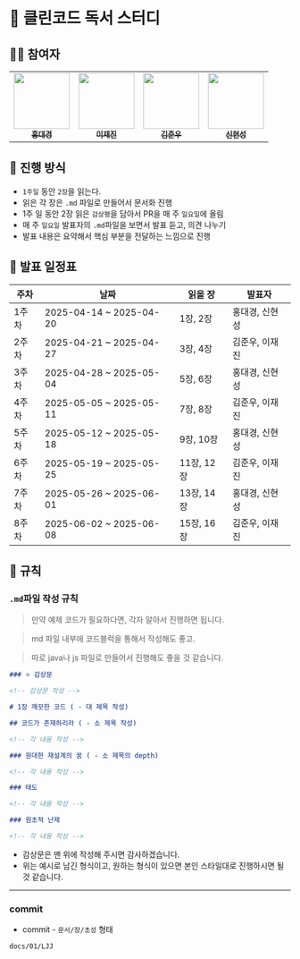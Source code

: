 # 📘 클린코드 독서 스터디

## 🙇‍♂️ 참여자

 <table>
    <tr>
      <td align="center"><a href="https://github.com/dg1418"><img src="https://github.com/dg1418.png" width="100px;" height="100px"; alt=""/><br /><sub><b>홍대경</b></sub></a><br />
      <td align="center"><a href="https://github.com/zzzRYT"><img src="https://github.com/zzzRYT.png" width="100px;" height="100px;" alt=""/><br /><sub><b>이재진</b></sub></a>
      <td align="center"><a href="https://github.com/cyoure"><img src="https://github.com/cyoure.png" width="100px;" height="100px;" alt=""/><br /><sub><b>김준우</b></sub></a>
      <td align="center"><a href="https://github.com/bluetree7878"><img src="https://github.com/bluetree7878.png" width="100px;" height="100px;" alt=""/><br /><sub><b>신현성</b></sub></a>
    </tr>
  </table>

## 🚩 진행 방식

- `1주일` 동안 `2장`을 읽는다.
- 읽은 각 장은 `.md` 파일로 만들어서 문서화 진행
- 1주 일 동안 2장 읽은 `감상평`을 담아서 PR을 매 주 `일요일`에 올림
- 매 주 `일요일` 발표자의 `.md`파일을 보면서 발표 듣고, 의견 나누기
- 발표 내용은 요약해서 핵심 부분을 전달하는 느낌으로 진행

## 📅 발표 일정표

| 주차  | 날짜                    | 읽을 장    | 발표자         |
| ----- | ----------------------- | ---------- | -------------- |
| 1주차 | 2025-04-14 ~ 2025-04-20 | 1장, 2장   | 홍대경, 신현성 |
| 2주차 | 2025-04-21 ~ 2025-04-27 | 3장, 4장   | 김준우, 이재진 |
| 3주차 | 2025-04-28 ~ 2025-05-04 | 5장, 6장   | 홍대경, 신현성 |
| 4주차 | 2025-05-05 ~ 2025-05-11 | 7장, 8장   | 김준우, 이재진 |
| 5주차 | 2025-05-12 ~ 2025-05-18 | 9장, 10장  | 홍대경, 신현성 |
| 6주차 | 2025-05-19 ~ 2025-05-25 | 11장, 12장 | 김준우, 이재진 |
| 7주차 | 2025-05-26 ~ 2025-06-01 | 13장, 14장 | 홍대경, 신현성 |
| 8주차 | 2025-06-02 ~ 2025-06-08 | 15장, 16장 | 김준우, 이재진 |

## 📌 규칙

### `.md`파일 작성 규칙

> 만약 예제 코드가 필요하다면, 각자 알아서 진행하면 됩니다.

> md 파일 내부에 코드블럭을 통해서 작성해도 좋고.

> 따로 java나 js 파일로 만들어서 진행해도 좋을 것 같습니다.

```md
### ⭐ 감상문

<!-- 감상문 작성 -->

# 1장 깨끗한 코드 ( - 대 제목 작성)

## 코드가 존재하리라 ( - 소 제목 작성)

<!-- 각 내용 작성 -->

### 원대한 재설계의 꿈 ( - 소 제목의 depth)

<!-- 각 내용 작성 -->

### 태도

<!-- 각 내용 작성 -->

### 원초적 난제

<!-- 각 내용 작성 -->
```

- 감상문은 맨 위에 작성해 주시면 감사하겠습니다.
- 위는 예시로 남긴 형식이고, 원하는 형식이 있으면 본인 스타일대로 진행하시면 될 것 같습니다.

---

### commit

- commit - `문서/장/초성` 형태

```
docs/01/LJJ
```
